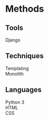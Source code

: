# Methods

## Tools
Django <br/>

## Techniques
Templating <br/>
Monolith <br/>

## Languages
Python 3 <br/>
HTML <br/>
CSS <br/>

